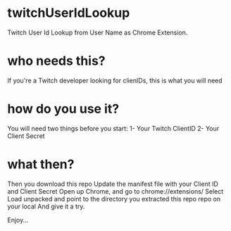 # twitchUserIdLookup
Twitch User Id Lookup from User Name as Chrome Extension. 
# who needs this?
If you're a Twitch developer looking for clienIDs, this is what you will need
# how do you use it?
You will need two things before you start: 
1- Your Twitch ClientID
2- Your Client Secret
# what then?
Then you download this repo 
Update the manifest file with your Client ID and Client Secret
Open up Chrome, and go to chrome://extensions/
Select Load unpacked and point to the directory you extracted this repo repo on your local 
And give it a try.

Enjoy...
